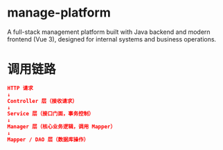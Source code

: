 # manage-platform
A full-stack management platform built with Java backend and modern frontend (Vue 3), designed for internal systems and business operations.


# 调用链路
```json
HTTP 请求
↓
Controller 层（接收请求）
↓
Service 层（接口门面，事务控制）
↓
Manager 层（核心业务逻辑，调用 Mapper）
↓
Mapper / DAO 层（数据库操作）
```
